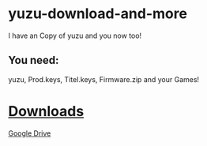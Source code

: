 # yuzu-download-and-more
I have an Copy of yuzu and you now too!

<h2>You need:</h2>
yuzu, Prod.keys, Titel.keys, Firmware.zip and your Games!

# [Downloads](/DOWNLOADS.md)
[Google Drive](https://drive.google.com/file/d/1Q3tNw4pu2C3q5r0fFb7YThcBykJ9rIqd/view?usp=drivesdk)
